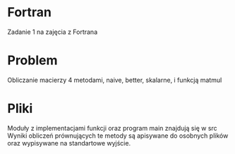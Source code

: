 # Fortran
Zadanie 1 na zajęcia z Fortrana

# Problem
Obliczanie macierzy 4 metodami, naive, better, skalarne, i funkcją matmul 

# Pliki
Moduły z implementacjami funkcji oraz program main znajdują się w src
Wyniki obliczeń prównujących te metody są apisywane do osobnych plików oraz wypisywane na standartowe wyjście.
